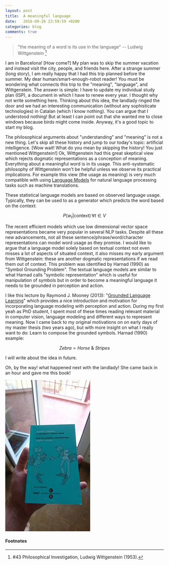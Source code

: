 ```yaml
---
layout: post
title:  A meaningful language
date:   2016-09-26 23:59:59 +0200
categories: blog
comments: true
---
```


> "the meaning of a word is its use in the language" -- Ludwig Wittgenstein [^PI43]

I am in Barcelona! [How come?] My plan was to skip the summer vacation and instead visit the city, people, and friends here. After a strange summer (long story), I am really happy that I had this trip planned before the summer. My dear human/smart-enough-robot reader! You must be wondering what connects this trip to the "meaning", "language", and Wittgenstein. The answer is simple: I have to update my individual study plan (ISP), a document in which I have to renew every year. I thought why not write something here. Thinking about this idea, the landlady ringed the door and we had an interesting communication (without any sophisticate technologies) in Catalan (which I know nothing). You can argue that I understood nothing! But at least I can point out that she wanted me to close windows because birds might come inside. Anyway, it's a good topic to start my blog.

The philosophical arguments about "understanding" and "meaning" is not a new thing. Let's skip all these history and jump to our today's topic: artificial intelligence. [Wow wait! What do you mean by skipping the history! You just mentioned Wittgenstein!] Ok, Wittgenstein had this great skeptical view which rejects dogmatic representations as a conception of meaning. Everything about a meaningful word is in its usage. This anti-systematic philosophy of Wittgenstein won't be helpful unless we observe its practical implications. For example this view (the usage as meaning) is very much compatible with using [Language Models](https://en.wikipedia.org/wiki/Language_model) for natural language processing tasks such as machine translations.

These statistical language models are based on observed language usage. Typically, they can be used to as a generator which predicts the word based on the context:

$${\displaystyle P(w_{t}|\mathrm {context} )\,\forall t\in V}$$

The recent efficient models which use low dimensional vector space representations became very popular in several NLP tasks. Despite all these new advancements, not all these sentence/phrase/word/character representations can model word usage as they promise. I would like to argue that a language model solely based on textual context not even misses a lot of aspects of situated context, it also misses my early argument from Wittgenstein: these are another dogmatic representations if we read them out of context. This problem was identified by Harnad (1990) as "Symbol Grounding Problem". The textual language models are similar to what Harnad calls "symbolic representation" which is useful for manipulation of symbols but in order to become a meaningful language it needs to be grounded in perception and action.

I like this lecture by Raymond J. Mooney (2013): "[Grounded Language Learning](http://videolectures.net/aaai2013_mooney_language_learning/)" which provides a nice introduction and motivation for incorporating language modeling with perception and action. During my first yeah as PhD student, I spent most of these times reading relevant material in computer vision, language modeling and different ways to represent meaning. Now I came back to my original motivations on on early days of my master thesis (two years ago), but with more insight on what I really want to do: Learn to compose the grounded symbols. Harnad (1990) example:

$$ Zebra = Horse\ \&\ Stripes $$

I will write about the idea in future.

Oh, by the way! what happened next with the landlady! She came back in an hour and gave me this book!

![english-catalan-book](/images/english-catalan.jpeg)


#### Footnotes

[^PI43]: #43 Philosophical Investigation, Ludwig Wittgenstein (1953).
